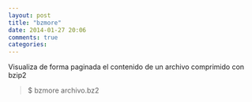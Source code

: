 ```yaml
---
layout: post
title: "bzmore"
date: 2014-01-27 20:06
comments: true
categories: 
---
```

Visualiza de forma paginada el contenido de un archivo comprimido con bzip2

>$ bzmore archivo.bz2

